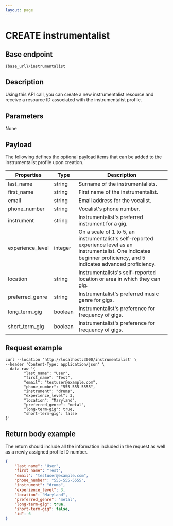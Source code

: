 ```yaml
---
layout: page
---
```


# CREATE instrumentalist

## Base endpoint

```shell
{base_url}/instrumentalist
```

## Description

Using this API call, you can create a new instrumentalist resource and receive a resource ID associated with the instrumentalist profile.

## Parameters

None

## Payload

The following defines the optional payload items that can be added to the instrumentalist profile upon creation.

| Properties | Type | Description |
|--- | --- | ---|
| last_name | string | Surname of the instrumentalists.|
| first_name | string | First name of the instrumentalist.|
| email | string | Email address for the vocalist.|
| phone_number | string | Vocalist's phone number. |
| instrument | string | Instrumentalist's preferred instrument for a gig.|
| experience_level | integer | On a scale of 1 to 5, an instrumentalist's self-reported experience level as an instrumentalist. One indicates beginner proficiency, and 5 indicates advanced proficiency.|
| location | string | Instrumentalists's self-reported location or area in which they can gig.|
| preferred_genre | string | Instrumentalist's preferred music genre for gigs.|
| long_term_gig | boolean | Instrumentalist's preference for frequency of gigs.|
| short_term_gig | boolean | Instrumentalist's preference for frequency of gigs.|

## Request example

``` curl
curl --location 'http://localhost:3000/instrumentalist' \
--header 'Content-Type: application/json' \
--data-raw '{
        "last_name": "User",
        "first_name": "Test",
        "email": "testuser@example.com",
        "phone_number": "555-555-5555",
        "instrument": "drums",
        "experience_level": 3,
        "location": "Maryland",
        "preferred_genre": "metal",
        "long-term-gig": true,
        "short-term-gig": false
}'
```

## Return body example

The return should include all the information included in the request as well as a newly assigned profile ID number.

``` json
{
    "last_name": "User",
    "first_name": "Test",
    "email": "testuser@example.com",
    "phone_number": "555-555-5555",
    "instrument": "drums",
    "experience_level": 3,
    "location": "Maryland",
    "preferred_genre": "metal",
    "long-term-gig": true,
    "short-term-gig": false,
    "id": 6
}
```
